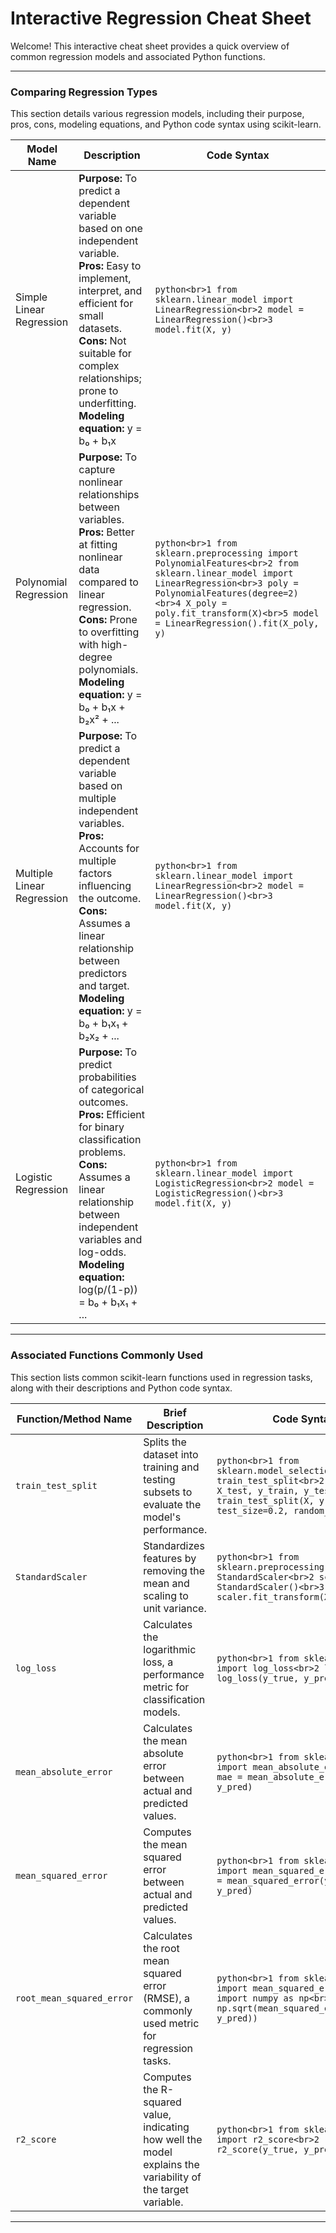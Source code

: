 # Interactive Regression Cheat Sheet

Welcome! This interactive cheat sheet provides a quick overview of common regression models and associated Python functions.

---

### Comparing Regression Types

This section details various regression models, including their purpose, pros, cons, modeling equations, and Python code syntax using scikit-learn.

| Model Name | Description | Code Syntax |
|---|---|---|
| Simple Linear Regression | **Purpose:** To predict a dependent variable based on one independent variable.<br>**Pros:** Easy to implement, interpret, and efficient for small datasets.<br>**Cons:** Not suitable for complex relationships; prone to underfitting.<br>**Modeling equation:** y = b₀ + b₁x | ```python<br>1 from sklearn.linear_model import LinearRegression<br>2 model = LinearRegression()<br>3 model.fit(X, y)``` |
| Polynomial Regression | **Purpose:** To capture nonlinear relationships between variables.<br>**Pros:** Better at fitting nonlinear data compared to linear regression.<br>**Cons:** Prone to overfitting with high-degree polynomials.<br>**Modeling equation:** y = b₀ + b₁x + b₂x² + ... | ```python<br>1 from sklearn.preprocessing import PolynomialFeatures<br>2 from sklearn.linear_model import LinearRegression<br>3 poly = PolynomialFeatures(degree=2)<br>4 X_poly = poly.fit_transform(X)<br>5 model = LinearRegression().fit(X_poly, y)``` |
| Multiple Linear Regression | **Purpose:** To predict a dependent variable based on multiple independent variables.<br>**Pros:** Accounts for multiple factors influencing the outcome.<br>**Cons:** Assumes a linear relationship between predictors and target.<br>**Modeling equation:** y = b₀ + b₁x₁ + b₂x₂ + ... | ```python<br>1 from sklearn.linear_model import LinearRegression<br>2 model = LinearRegression()<br>3 model.fit(X, y)``` |
| Logistic Regression | **Purpose:** To predict probabilities of categorical outcomes.<br>**Pros:** Efficient for binary classification problems.<br>**Cons:** Assumes a linear relationship between independent variables and log-odds.<br>**Modeling equation:** log(p/(1-p)) = b₀ + b₁x₁ + ... | ```python<br>1 from sklearn.linear_model import LogisticRegression<br>2 model = LogisticRegression()<br>3 model.fit(X, y)``` |

---

### Associated Functions Commonly Used

This section lists common scikit-learn functions used in regression tasks, along with their descriptions and Python code syntax.

| Function/Method Name | Brief Description | Code Syntax |
|---|---|---|
| `train_test_split` | Splits the dataset into training and testing subsets to evaluate the model's performance. | ```python<br>1 from sklearn.model_selection import train_test_split<br>2 X_train, X_test, y_train, y_test = train_test_split(X, y, test_size=0.2, random_state=42)``` |
| `StandardScaler` | Standardizes features by removing the mean and scaling to unit variance. | ```python<br>1 from sklearn.preprocessing import StandardScaler<br>2 scaler = StandardScaler()<br>3 X_scaled = scaler.fit_transform(X)``` |
| `log_loss` | Calculates the logarithmic loss, a performance metric for classification models. | ```python<br>1 from sklearn.metrics import log_loss<br>2 loss = log_loss(y_true, y_pred_proba)``` |
| `mean_absolute_error` | Calculates the mean absolute error between actual and predicted values. | ```python<br>1 from sklearn.metrics import mean_absolute_error<br>2 mae = mean_absolute_error(y_true, y_pred)``` |
| `mean_squared_error` | Computes the mean squared error between actual and predicted values. | ```python<br>1 from sklearn.metrics import mean_squared_error<br>2 mse = mean_squared_error(y_true, y_pred)``` |
| `root_mean_squared_error` | Calculates the root mean squared error (RMSE), a commonly used metric for regression tasks. | ```python<br>1 from sklearn.metrics import mean_squared_error<br>2 import numpy as np<br>3 rmse = np.sqrt(mean_squared_error(y_true, y_pred))``` |
| `r2_score` | Computes the R-squared value, indicating how well the model explains the variability of the target variable. | ```python<br>1 from sklearn.metrics import r2_score<br>2 r2 = r2_score(y_true, y_pred)``` |

---
